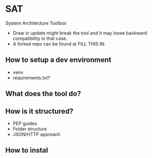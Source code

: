 # SAT
System Architecture Toolbox

- Draw io update might break the tool and it may loose backward compatibiltiy in that case.
- A forked repo can be found at FILL THIS IN.
## How to setup a dev environment
- venv
- requirements.txt?
## What does the tool do?

## How is it structured?

- PEP guides
- Folder structure
- JSON/HTTP approach
## How to instal

